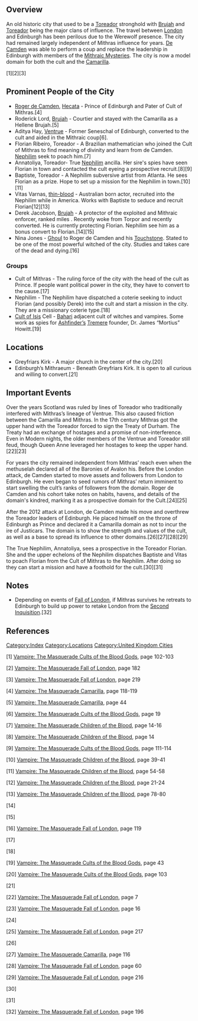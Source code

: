 ## Overview

<section begin="summary" />

An old historic city that used to be a
[Toreador](./toreador.md)
stronghold with
[Brujah](./brujah.md) and
[Toreador](./toreador.md) being
the major clans of influence. The travel between
[London](./london_uk.md) and
Edinburgh has been perilous due to the Werewolf presence. The city had
remained largely independent of Mithras influence for years.
<a href="Roger_de_Camden" class="wikilink" title="De Camden">De
Camden</a> was able to perform a coup and replace the leadership in
Edinburgh with members of the
[Mithraic Mysteries](./mithraic_mysteries.md). The city is now a
model domain for both the cult and the
[Camarilla](./camarilla.md).

<section end="summary" />

[1][2][3]

## Prominent People of the City

- <a href="Roger_de_Camden" class="wikilink" title="Roger de Camden">Roger
  de Camden</a>,
  [Hecata](./hecata.md) - Prince
  of Edinburgh and Pater of Cult of Mithras.[4]
- Roderick Lord,
  [Brujah](./brujah.md) - Courtier
  and stayed with the Camarilla as a Hellene Brujah.[5]
- Aditya Hay,
  [Ventrue](./ventrue.md) -
  Former Seneschal of Edinburgh, converted to the cult and aided in the
  Mithraic coup[6].
- Florian Ribeiro, Toreador - A Brazilian mathematician who joined the
  Cult of Mithras to find meaning of divinity and learn from de Camden.
  [Nephilim](./nephilim.md) seek
  to poach him.[7]
- Annatoliya, Toreador- True
  [Nephilim](./nephilim.md)
  ancilla. Her sire's spies have seen Florian in town and contacted the
  cult eyeing a prospective recruit.[8][9]
- Baptiste, Toreador - A Nephilim subversive artist from Atlanta. He
  sees Florian as a prize. Hope to set up a mission for the Nephilim in
  town.[10][11]
- Vitas Varnas,
  [thin-blood](./thinblood.md) -
  Australian born actor, recruited into the Nephilim while in America.
  Works with Baptiste to seduce and recruit Florian[12][13]
- Derek Jacobson,
  [Brujah](./brujah.md) - A
  protector of the exploited and Mithraic enforcer, ranked miles .
  Recently woke from Torpor and recently converted. He is currently
  protecting Florian. Nephilim see him as a bonus convert to
  Florian.[14][15]
- Nina Jones -
  [Ghoul](./mortals_ghouls.md)
  to Roger de Camden and his
  <a href="Touchstone" class="wikilink" title="Touchstone">Touchstone</a>.
  Stated to be one of the most powerful witched of the city. Studies and
  takes care of the dead and dying.[16]

### Groups

- Cult of Mithras - The ruling force of the city with the head of the
  cult as Prince. If people want political power in the city, they have
  to convert to the cause.[17]
- Nephilim - The Nephilim have dispatched a coterie seeking to induct
  Florian (and possibly Derek) into the cult and start a mission in the
  city. They are a missionary coterie type.[18]
- <a href="Cult_of_Isis" class="wikilink" title="Cult of Isis">Cult of
  Isis</a> Cell -
  [Bahari](./bahari.md) adjacent
  cult of witches and vampires. Some work as spies for
  [Ashfinder’s](./ashfinders.md)
  [Tremere](./tremere.md)
  founder, Dr. James “Mortius” Howitt.[19]

## Locations

- Greyfriars Kirk - A major church in the center of the city.[20]
- Edinburgh’s Mithraeum - Beneath Greyfriars Kirk. It is open to all
  curious and willing to convert.[21]

## Important Events

Over the years Scotland was ruled by lines of Toreador who traditionally
interfered with Mithras’s lineage of Ventrue. This also caused friction
between the Camarilla and Mithras. In the 17th century Mithras got the
upper hand with the Toreador forced to sign the Treaty of Durham. The
Treaty had an exchange of hostages and a promise of non-interference.
Even in Modern nights, the older members of the Ventrue and Toreador
still feud, though Queen Anne leveraged her hostages to keep the upper
hand.[22][23]

For years the city remained independent from Mithras’ reach even when
the methuselah declared all of the Baronies of Avalon his. Before the
London attack, de Camden started to move assets and followers from
London to Edinburgh. He even began to seed rumors of Mithras’ return
imminent to start swelling the cult’s ranks of followers from the
domain. Roger de Camden and his cohort take notes on habits, havens, and
details of the domain's kindred, marking it as a prospective domain for
the Cult.[24][25]

After the 2012 attack at London, de Camden made his move and overthrew
the Toreador leaders of Edinburgh. He placed himself on the throne of
Edinburgh as Prince and declared it a Camarilla domain as not to incur
the ire of Justicars. The domain is to show the strength and values of
the cult, as well as a base to spread its influence to other
domains.[26][27][28][29]

The True Nephilim, Annatoliya, sees a prospective in the Toreador
Florian. She and the upper echelons of the Nephilim dispatches Baptiste
and Vitas to poach Florian from the Cult of Mithras to the Nephilim.
After doing so they can start a mission and have a foothold for the
cult.[30][31]

## Notes

- Depending on events of
  <a href="Vampire:_The_Masquerade_Fall_of_London" class="wikilink"
  title="Fall of London">Fall of London</a>, if Mithras survives he
  retreats to Edinburgh to build up power to retake London from the
  [Second Inquisition](./second_inquisition.md).[32]

## References

<references />

<a href="Category:Index" class="wikilink"
title="Category:Index">Category:Index</a>
<a href="Category:Locations" class="wikilink"
title="Category:Locations">Category:Locations</a>
<a href="Category:United_Kingdom_Cities" class="wikilink"
title="Category:United Kingdom Cities">Category:United Kingdom
Cities</a>

[1] <a href="Vampire:_The_Masquerade_Cults_of_the_Blood_Gods"
class="wikilink"
title="Vampire: The Masquerade Cults of the Blood Gods">Vampire: The
Masquerade Cults of the Blood Gods</a>, page 102-103

[2] <a href="Vampire:_The_Masquerade_Fall_of_London" class="wikilink"
title="Vampire: The Masquerade Fall of London">Vampire: The Masquerade
Fall of London</a>, page 182

[3] <a href="Vampire:_The_Masquerade_Fall_of_London" class="wikilink"
title="Vampire: The Masquerade Fall of London">Vampire: The Masquerade
Fall of London</a>, page 219

[4] <a href="Vampire:_The_Masquerade_Camarilla" class="wikilink"
title="Vampire: The Masquerade Camarilla">Vampire: The Masquerade
Camarilla</a>, page 118-119

[5] <a href="Vampire:_The_Masquerade_Camarilla" class="wikilink"
title="Vampire: The Masquerade Camarilla">Vampire: The Masquerade
Camarilla</a>, page 44

[6] <a href="Vampire:_The_Masquerade_Cults_of_the_Blood_Gods"
class="wikilink"
title="Vampire: The Masquerade Cults of the Blood Gods">Vampire: The
Masquerade Cults of the Blood Gods</a>, page 19

[7] <a href="Vampire:_The_Masquerade_Children_of_the_Blood" class="wikilink"
title="Vampire: The Masquerade Children of the Blood">Vampire: The
Masquerade Children of the Blood</a>, page 14-16

[8] <a href="Vampire:_The_Masquerade_Children_of_the_Blood" class="wikilink"
title="Vampire: The Masquerade Children of the Blood">Vampire: The
Masquerade Children of the Blood</a>, page 14

[9] <a href="Vampire:_The_Masquerade_Cults_of_the_Blood_Gods"
class="wikilink"
title="Vampire: The Masquerade Cults of the Blood Gods">Vampire: The
Masquerade Cults of the Blood Gods</a>, page 111-114

[10] <a href="Vampire:_The_Masquerade_Children_of_the_Blood" class="wikilink"
title="Vampire: The Masquerade Children of the Blood">Vampire: The
Masquerade Children of the Blood</a>, page 39-41

[11] <a href="Vampire:_The_Masquerade_Children_of_the_Blood" class="wikilink"
title="Vampire: The Masquerade Children of the Blood">Vampire: The
Masquerade Children of the Blood</a>, page 54-58

[12] <a href="Vampire:_The_Masquerade_Children_of_the_Blood" class="wikilink"
title="Vampire: The Masquerade Children of the Blood">Vampire: The
Masquerade Children of the Blood</a>, page 21-24

[13] <a href="Vampire:_The_Masquerade_Children_of_the_Blood" class="wikilink"
title="Vampire: The Masquerade Children of the Blood">Vampire: The
Masquerade Children of the Blood</a>, page 78-80

[14]

[15]

[16] <a href="Vampire:_The_Masquerade_Fall_of_London" class="wikilink"
title="Vampire: The Masquerade Fall of London">Vampire: The Masquerade
Fall of London</a>, page 119

[17]

[18]

[19] <a href="Vampire:_The_Masquerade_Cults_of_the_Blood_Gods"
class="wikilink"
title="Vampire: The Masquerade Cults of the Blood Gods">Vampire: The
Masquerade Cults of the Blood Gods</a>, page 43

[20] <a href="Vampire:_The_Masquerade_Cults_of_the_Blood_Gods"
class="wikilink"
title="Vampire: The Masquerade Cults of the Blood Gods">Vampire: The
Masquerade Cults of the Blood Gods</a>, page 103

[21]

[22] <a href="Vampire:_The_Masquerade_Fall_of_London" class="wikilink"
title="Vampire: The Masquerade Fall of London">Vampire: The Masquerade
Fall of London</a>, page 7

[23] <a href="Vampire:_The_Masquerade_Fall_of_London" class="wikilink"
title="Vampire: The Masquerade Fall of London">Vampire: The Masquerade
Fall of London</a>, page 16

[24]

[25] <a href="Vampire:_The_Masquerade_Fall_of_London" class="wikilink"
title="Vampire: The Masquerade Fall of London">Vampire: The Masquerade
Fall of London</a>, page 217

[26]

[27] <a href="Vampire:_The_Masquerade_Camarilla" class="wikilink"
title="Vampire: The Masquerade Camarilla">Vampire: The Masquerade
Camarilla</a>, page 116

[28] <a href="Vampire:_The_Masquerade_Fall_of_London" class="wikilink"
title="Vampire: The Masquerade Fall of London">Vampire: The Masquerade
Fall of London</a>, page 60

[29] <a href="Vampire:_The_Masquerade_Fall_of_London" class="wikilink"
title="Vampire: The Masquerade Fall of London">Vampire: The Masquerade
Fall of London</a>, page 216

[30]

[31]

[32] <a href="Vampire:_The_Masquerade_Fall_of_London" class="wikilink"
title="Vampire: The Masquerade Fall of London">Vampire: The Masquerade
Fall of London</a>, page 196
